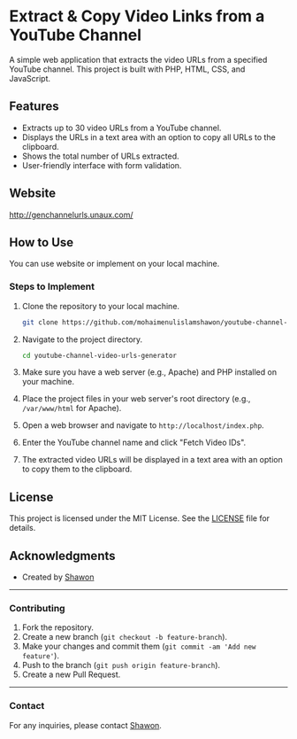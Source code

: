 # Extract & Copy Video Links from a YouTube Channel 

A simple web application that extracts the video URLs from a specified YouTube channel. This project is built with PHP, HTML, CSS, and JavaScript.

## Features

- Extracts up to 30 video URLs from a YouTube channel.
- Displays the URLs in a text area with an option to copy all URLs to the clipboard.
- Shows the total number of URLs extracted.
- User-friendly interface with form validation.

## Website
http://genchannelurls.unaux.com/

## How to Use
You can use website or implement on your local machine. 
### Steps to Implement
1. Clone the repository to your local machine.

    ```bash
    git clone https://github.com/mohaimenulislamshawon/youtube-channel-video-urls-generator.git
    ```

2. Navigate to the project directory.

    ```bash
    cd youtube-channel-video-urls-generator
    ```

3. Make sure you have a web server (e.g., Apache) and PHP installed on your machine.

4. Place the project files in your web server's root directory (e.g., `/var/www/html` for Apache).

5. Open a web browser and navigate to `http://localhost/index.php`.

6. Enter the YouTube channel name and click "Fetch Video IDs".

7. The extracted video URLs will be displayed in a text area with an option to copy them to the clipboard.


## License

This project is licensed under the MIT License. See the [LICENSE](LICENSE) file for details.

## Acknowledgments

- Created by [Shawon](https://about.me/mohaimenulislamshawon/)

---

### Contributing

1. Fork the repository.
2. Create a new branch (`git checkout -b feature-branch`).
3. Make your changes and commit them (`git commit -am 'Add new feature'`).
4. Push to the branch (`git push origin feature-branch`).
5. Create a new Pull Request.

---

### Contact

For any inquiries, please contact [Shawon](https://about.me/mohaimenulislamshawon/).
